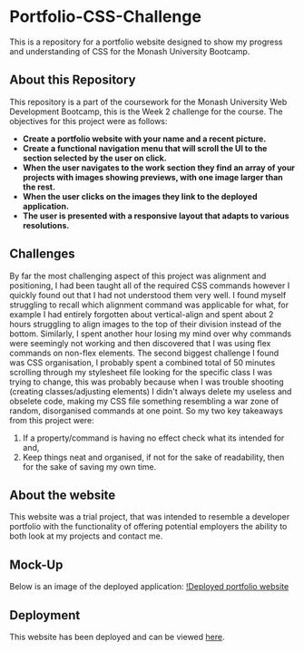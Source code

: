 # Portfolio-CSS-Challenge
This is a repository for a portfolio website designed to show my progress and understanding of CSS for the Monash University Bootcamp.

## About this Repository
This repository is a part of the coursework for the Monash University Web Development Bootcamp, this is the Week 2 challenge for the course. The objectives for this project were as follows:
* **Create a portfolio website with your name and a recent picture.**
* **Create a functional navigation menu that will scroll the UI to the section selected by the user on click.**
* **When the user navigates to the work section they find an array of your projects with images showing previews, with one image larger than the rest.**
* **When the user clicks on the images they link to the deployed application.**
* **The user is presented with a responsive layout that adapts to various resolutions.**

## Challenges
By far the most challenging aspect of this project was alignment and positioning, I had been taught all of the required CSS commands however I quickly found out that I had not understood them very well. I found myself struggling to recall which alignment command was applicable for what, for example I had entirely forgotten about vertical-align and spent about 2 hours struggling to align images to the top of their division instead of the bottom. Similarly, I spent another hour losing my mind over why commands were seemingly not working and then discovered that I was using flex commands on non-flex elements. The second biggest challenge I found was CSS organisation, I probably spent a combined total of 50 minutes scrolling through my stylesheet file looking for the specific class I was trying to change, this was probably because when I was trouble shooting (creating classes/adjusting elements) I didn't always delete my useless and obselete code, making my CSS file something resembling a war zone of random, disorganised commands at one point. So my two key takeaways from this project were: 
1. If a property/command is having no effect check what its intended for and,
2. Keep things neat and organised, if not for the sake of readability, then for the sake of saving my own time.

## About the website
This website was a trial project, that was intended to resemble a developer portfolio with the functionality of offering potential employers the ability to both look at my projects and contact me.

## Mock-Up
Below is an image of the deployed application:
[!Deployed portfolio website](./assets/images/portfolio-screenshot.png)

## Deployment
This website has been deployed and can be viewed [here](https://jakebjackson.github.io/Portfolio-CSS-Project/).

